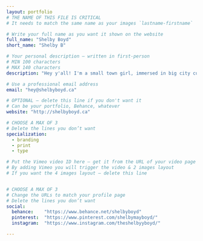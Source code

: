 ```yaml
---
layout: portfolio
# THE NAME OF THIS FILE IS CRITICAL
# It needs to match the same name as your images `lastname-firstname`

# Write your full name as you want it shown on the website
full_name: "Shelby Boyd"
short_name: "Shelby B"

# Your personal description — written in first-person
# MIN 100 characters
# MAX 140 characters
description: "Hey y'all! I'm a small town girl, immersed in big city culture. I love Star Wars, cute packaging, and cows."

# Use a professional email address
email: "hey@shelbyboyd.ca"

# OPTIONAL — delete this line if you don't want it
# Can be your portfolio, Behance, whatever
website: "http://shelbyboyd.ca"

# CHOOSE A MAX OF 3
# Delete the lines you don’t want
specialization:
  - branding
  - print
  - type

# Put the Vimeo video ID here — get it from the URL of your video page
# By adding Vimeo you will trigger the video & 2 images layout
# If you want the 4 images layout — delete this line


# CHOOSE A MAX OF 3
# Change the URLs to match your profile page
# Delete the lines you don’t want
social:
  behance:    "https://www.behance.net/shelbyboyd"
  pinterest:  "https://www.pinterest.com/shelbymayboyd/"
  instagram:  "https://www.instagram.com/theshelbyyboyd/"

---
```

